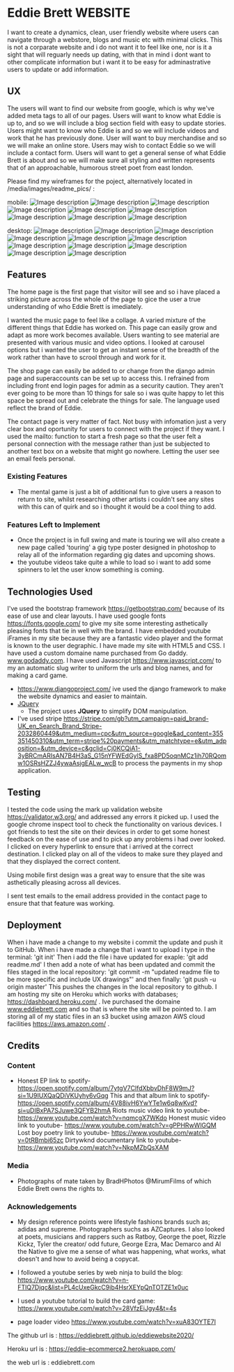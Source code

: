 # Eddie Brett WEBSITE

I want to create a dynamics, clean, user friendly website where users can navigate through a webstore, blogs and music etc with minimal clicks. This is not a corparate website and i do not want it to feel like one, nor is it a sight that will reguarly needs up dating, with that in mind i dont want to other complicate information but i want it to be easy for adminastrative users to update or add information.
 
## UX
 
The users will want to find our website from google, which is why we've added meta tags to all of our pages. 
Users will want to know what Eddie is up to, and so we will include a blog section field with easy to update stories.
Users might want to know who Eddie is and so we will include videos and work that he has previously done.
User will want to buy merchandise and so we will make an online store.
Users may wish to contact Eddie so we will include a contact form.
Users will want to get a general sense of what Eddie Brett is about and so we will make sure all styling and written represents that of an approachable, humorous street poet from east london. 

Please find my wireframes for the poject, alternatively located in /media/images/readme_pics/     :

mobile:
![Image description](/static/media/images/readme_pics/phone1.png)
![Image description](/static/media/images/readme_pics/phone2.png)
![Image description](/static/media/images/readme_pics/phone3.png)
![Image description](/static/media/images/readme_pics/phone4.png)
![Image description](/static/media/images/readme_pics/phone5.png)
![Image description](/static/media/images/readme_pics/phone6.png)
![Image description](/static/media/images/readme_pics/phone7.png)
![Image description](/static/media/images/readme_pics/phone8.png)
![Image description](/static/media/images/readme_pics/phone9.png)

desktop:
![Image description](/static/media/images/readme_pics/wireframe1.png)
![Image description](/static/media/images/readme_pics/web1.png)
![Image description](/static/media/images/readme_pics/web2.png)
![Image description](/static/media/images/readme_pics/web3.png)
![Image description](/static/media/images/readme_pics/web4.png)
![Image description](/static/media/images/readme_pics/web5.png)
![Image description](/static/media/images/readme_pics/web6.png)
![Image description](/static/media/images/readme_pics/web7.png)
![Image description](/static/media/images/readme_pics/web8.png)
![Image description](/static/media/images/readme_pics/web9.png)
![Image description](/static/media/images/readme_pics/web10.png)


## Features

The home page is the first page that visitor will see and so i have placed a striking picture across the whole of the page to gice the user a true understanding of who Eddie Brett is imediately. 

I wanted the music page to feel like a collage. A varied mixture of the different things that Eddie has worked on. This page can easily grow and adapt as more work becomes available. Users wanting to see material are presented with various music and video options. I looked at carousel options but i wanted the user to get an instant sense of the breadth of the work rather than have to scrool through and work for it.

The shop page can easily be added to or change from the django admin page and superaccounts can be set up to access this. I refrained from including front end login pages for admin as a security caution. They aren't ever going to be more than 10 things for sale so i was quite happy to let this space be spread out and celebrate the things for sale. The language used reflect the brand of Eddie.

The contact page is very matter of fact. Not busy with infomation just a very clear box and oportunity for users to connect with the project if they want. I used the mailto: function to start a fresh page so that the user felt a personal connection with the message rather than just be subjected to another text box on a website that might go nowhere. Letting the user see an email feels personal.

 
### Existing Features
- The mental game is just a bit of additional fun to give users a reason to return to site, whilst researching other artists i couldn't see any sites with this can of quirk and so i thought it would be a cool thing to add.
### Features Left to Implement
- Once the project is in full swing and mate is touring we will also create a new page called 'touring' a gig type poster designed in photoshop to relay all of the information regarding gig dates and upcoming shows.
- the youtube videos take quite a while to load so i want to add some spinners to let the user know something is coming.

## Technologies Used

I've used the bootstrap framework https://getbootstrap.com/ because of its ease of use and clear layouts. I have used google fonts https://fonts.google.com/ to give my site some interesting asthetically pleasing fonts that tie in well with the brand. I have embedded youtube iFrames in my site because they are a fantastic video player and the format is known to the user degraphic. I have made my site with HTML5 and CSS. I have used a custom domaine name purchased from Go daddy. www.godaddy.com. I have used Javascript https://www.javascript.com/ to my an automatic slug writer to uniform the urls and blog names, and for making a card game.

- https://www.djangoproject.com/ ive used the django framework to make the website dynamics and easier to maintain.
- [JQuery](https://jquery.com)
    - The project uses **JQuery** to simplify DOM manipulation.
- I've used stripe https://stripe.com/gb?utm_campaign=paid_brand-UK_en_Search_Brand_Stripe-2032860449&utm_medium=cpc&utm_source=google&ad_content=355351450310&utm_term=stripe%20payments&utm_matchtype=e&utm_adposition=&utm_device=c&gclid=Cj0KCQiA1-3yBRCmARIsAN7B4H3aS_G15nYFWEdGylS_fxa8PD5oqnMCz1ih70RQomw1OSRsHZZJ4ywaAsjgEALw_wcB to process the payments in my shop application.


## Testing

I tested the code using the mark up validation website https://validator.w3.org/ and addressed any errors it picked up. I used the google chrome inspect tool to check the functionality on various devices. I got friends to test the site on their devices in order to get some honest feedback on the ease of use and to pick up any problems i had over looked. I clicked on every hyperlink to ensure that i arrived at the correct destination. I clicked play on all of the videos to make sure they played and that they displayed the correct content.

Using mobile first design was a great way to ensure that the site was asthetically pleasing across all devices.

I sent test emails to the email address provided in the contact page to ensure that that feature was working.



## Deployment

When i have made a change to my website i commit the update and push it to GitHub. When i have made a change that i want to upload i type in the terminal: 'git init' Then i add the file i have updated for exaple: 'git add readme.md' I then add a note of what has been updated and commit the files staged in the local repository: 'git commit -m "updated readme file to be more specific and include UX drawings"' and then finally: 'git push -u origin master' This pushes the changes in the local repository to github. I am hosting my site on Heroku which works with databases; https://dashboard.heroku.com/ . Ive purchased the domaine www.eddiebrett.com and so that is where the site will be pointed to. I am storing all of my static files in an s3 bucket using amazon AWS cloud facilities https://aws.amazon.com/ .


## Credits

### Content
- Honest EP link to spotify- https://open.spotify.com/album/7ytgV7ClfdXbbvDhF8W9mJ?si=1U9IUXQaQDiVKUyhy6vGqg This and that album link to spotify- https://open.spotify.com/album/4V88ivH6YwYTe1w6q8wKvd?si=uDIBxPA7SJuwe3QFYB2hmA Riots music video link to youtube- https://www.youtube.com/watch?v=nqmcgX7WKdo Honest music video link to youtube- https://www.youtube.com/watch?v=gPPHRwWlGQM Lost boy poetry link to youtube- https://www.youtube.com/watch?v=0tRBmbi65zc Dirtywknd documentary link to youtube- https://www.youtube.com/watch?v=NkpMZbQsXAM

### Media
- Photographs of mate taken by BradHPhotos @MirumFilms of which Eddie Brett owns the rights to.

### Acknowledgements

- My design reference points were lifestyle fashions brands such as; adidas and supreme. Photographers suchs as AZCaptures. I also looked at poets, musicians and rappers such as Ratboy, George the poet, Rizzle Kickz, Tyler the creator/ odd future, George Ezra, Mac Demarco and Al the Native to give me a sense of what was happening, what works, what doesn't and how to avoid being a copycat.
- I followed a youtube series by web ninja to build the blog: https://www.youtube.com/watch?v=n-FTlQ7Djqc&list=PL4cUxeGkcC9ib4HsrXEYpQnTOTZE1x0uc

- I used a youtube tutorial to build the card game: https://www.youtube.com/watch?v=28VfzEiJgy4&t=4s
- page loader video https://www.youtube.com/watch?v=xuA83OYTE7I

The github url is : https://eddiebrett.github.io/eddiewebsite2020/

Heroku url is : https://eddie-ecommerce2.herokuapp.com/

the web url is : eddiebrett.com